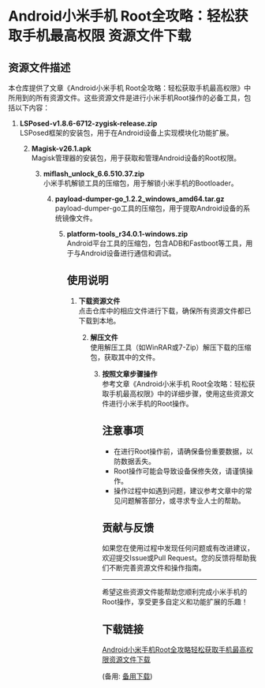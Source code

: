 # Android小米手机 Root全攻略：轻松获取手机最高权限 资源文件下载

 ## 资源文件描述

 本仓库提供了文章《Android小米手机 Root全攻略：轻松获取手机最高权限》中所用到的所有资源文件。这些资源文件是进行小米手机Root操作的必备工具，包括以下内容：

 1. **LSPosed-v1.8.6-6712-zygisk-release.zip**  
    LSPosed框架的安装包，用于在Android设备上实现模块化功能扩展。

    2. **Magisk-v26.1.apk**  
       Magisk管理器的安装包，用于获取和管理Android设备的Root权限。

       3. **miflash_unlock_6.6.510.37.zip**  
          小米手机解锁工具的压缩包，用于解锁小米手机的Bootloader。

          4. **payload-dumper-go_1.2.2_windows_amd64.tar.gz**  
             payload-dumper-go工具的压缩包，用于提取Android设备的系统镜像文件。

             5. **platform-tools_r34.0.1-windows.zip**  
                Android平台工具的压缩包，包含ADB和Fastboot等工具，用于与Android设备进行通信和调试。

                ## 使用说明

                1. **下载资源文件**  
                   点击仓库中的相应文件进行下载，确保所有资源文件都已下载到本地。

                   2. **解压文件**  
                      使用解压工具（如WinRAR或7-Zip）解压下载的压缩包，获取其中的文件。

                      3. **按照文章步骤操作**  
                         参考文章《Android小米手机 Root全攻略：轻松获取手机最高权限》中的详细步骤，使用这些资源文件进行小米手机的Root操作。

                         ## 注意事项

                         - 在进行Root操作前，请确保备份重要数据，以防数据丢失。
                         - Root操作可能会导致设备保修失效，请谨慎操作。
                         - 操作过程中如遇到问题，建议参考文章中的常见问题解答部分，或寻求专业人士的帮助。

                         ## 贡献与反馈

                         如果您在使用过程中发现任何问题或有改进建议，欢迎提交Issue或Pull Request。您的反馈将帮助我们不断完善资源文件和操作指南。

                         ---

                         希望这些资源文件能帮助您顺利完成小米手机的Root操作，享受更多自定义和功能扩展的乐趣！

                         ## 下载链接
                         [Android小米手机Root全攻略轻松获取手机最高权限资源文件下载](https://pan.quark.cn/s/9af95650c6d3) 

                         (备用: [备用下载](https://pan.baidu.com/s/1NOxi1YN5A-7-skZEuAXjhg?pwd=1234))
